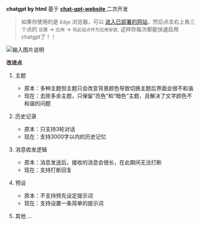  **chatgpt by html** 基于 [ **chat-gpt-website** ](https://gitee.com/aniu-666/chat-gpt-website) 二次开发 <br/>

> 如果你使用的是 `Edge` 浏览器，可以 [进入已部署的网站](https://easecat_gitee.gitee.io/chatgpt-html/)，然后点击右上角三个点的 `设置` -> `应用` -> `将此站点作为应用安装`, 这样你每次都能快速启用chatgpt了！！

 ![输入图片说明](https://foruda.gitee.com/images/1685167316727617689/74c64121_5681810.png "主界面.png") <br/>

 **改进点**

1. 主题
    - 原本：多种主题但主题只会改变背景颜色导致切换主题后界面会很不和谐 
    - 现在：去除多余主题，只保留“亮色”和“暗色”主题，且解决了文字颜色不和谐的问题

2. 历史记录
    - 原本：只支持3轮对话
    - 现在：支持3000字以内的历史记忆

3. 消息收发逻辑
    - 原本：消息发送后，接收的消息会很长，在此期间无法打断
    - 现在：支持打断回复

4. 预设
    - 原本：不支持预先设定提示词
    - 现在：支持设置一条简单的提示词

5. 其他 ...
